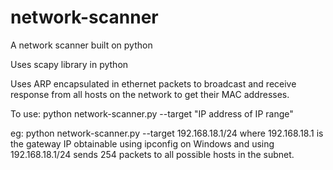 # network-scanner
A network scanner built on python

Uses scapy library in python

Uses ARP encapsulated in ethernet packets to broadcast and receive response from all hosts on the network to get their MAC addresses.

To use: python network-scanner.py --target "IP address of IP range"

eg: python network-scanner.py --target 192.168.18.1/24 where 192.168.18.1 is the gateway IP obtainable using ipconfig on Windows and using 192.168.18.1/24 sends 254 packets to all possible hosts in the subnet.
